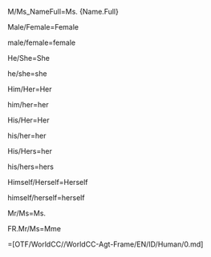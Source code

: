 M/Ms_NameFull=Ms. {Name.Full}

Male/Female=Female

male/female=female

He/She=She

he/she=she

Him/Her=Her

him/her=her

His/Her=Her

his/her=her

His/Hers=her

his/hers=hers

Himself/Herself=Herself

himself/herself=herself

Mr/Ms=Ms.

FR.Mr/Ms=Mme

=[OTF/WorldCC//WorldCC-Agt-Frame/EN/ID/Human/0.md]
